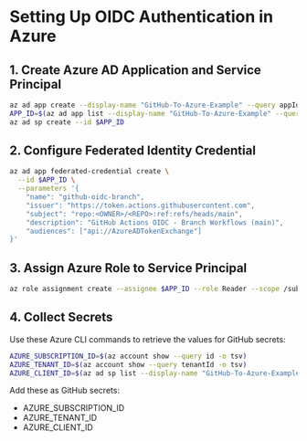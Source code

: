 # Setting Up OIDC Authentication in Azure

## 1. Create Azure AD Application and Service Principal

```bash
az ad app create --display-name "GitHub-To-Azure-Example" --query appId -o tsv
APP_ID=$(az ad app list --display-name "GitHub-To-Azure-Example" --query [].appId -o tsv)
az ad sp create --id $APP_ID
```

## 2. Configure Federated Identity Credential

```bash
az ad app federated-credential create \
  --id $APP_ID \
  --parameters '{
    "name": "github-oidc-branch",
    "issuer": "https://token.actions.githubusercontent.com",
    "subject": "repo:<OWNER>/<REPO>:ref:refs/heads/main",
    "description": "GitHub Actions OIDC - Branch Workflows (main)",
    "audiences": ["api://AzureADTokenExchange"]
}'
```

## 3. Assign Azure Role to Service Principal

```bash
az role assignment create --assignee $APP_ID --role Reader --scope /subscriptions/<your-subscription-id>
```

## 4. Collect Secrets

Use these Azure CLI commands to retrieve the values for GitHub secrets:

```bash
AZURE_SUBSCRIPTION_ID=$(az account show --query id -o tsv)
AZURE_TENANT_ID=$(az account show --query tenantId -o tsv)
AZURE_CLIENT_ID=$(az ad sp list --display-name "GitHub-To-Azure-Example" --query [].appId -o tsv)
```

Add these as GitHub secrets:
- AZURE_SUBSCRIPTION_ID
- AZURE_TENANT_ID
- AZURE_CLIENT_ID
